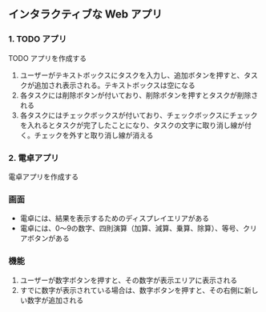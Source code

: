 ## インタラクティブな Web アプリ

### 1. TODO アプリ
TODO アプリを作成する

1. ユーザーがテキストボックスにタスクを入力し、追加ボタンを押すと、タスクが追加され表示される。テキストボックスは空になる
2. 各タスクには削除ボタンが付いており、削除ボタンを押すとタスクが削除される
3. 各タスクにはチェックボックスが付いており、チェックボックスにチェックを入れるとタスクが完了したことになり、タスクの文字に取り消し線が付く。チェックを外すと取り消し線が消える

### 2. 電卓アプリ
電卓アプリを作成する

### 画面
- 電卓には、結果を表示するためのディスプレイエリアがある
- 電卓には、0～9の数字、四則演算（加算、減算、乗算、除算）、等号、クリアボタンがある

### 機能
1. ユーザーが数字ボタンを押すと、その数字が表示エリアに表示される
2. すでに数字が表示されている場合は、数字ボタンを押すと、その右側に新しい数字が追加される

